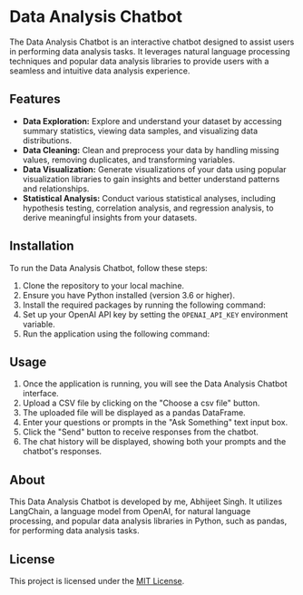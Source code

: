 # Data Analysis Chatbot

The Data Analysis Chatbot is an interactive chatbot designed to assist users in performing data analysis tasks. It leverages natural language processing techniques and popular data analysis libraries to provide users with a seamless and intuitive data analysis experience.

## Features

- **Data Exploration:** Explore and understand your dataset by accessing summary statistics, viewing data samples, and visualizing data distributions.
- **Data Cleaning:** Clean and preprocess your data by handling missing values, removing duplicates, and transforming variables.
- **Data Visualization:** Generate visualizations of your data using popular visualization libraries to gain insights and better understand patterns and relationships.
- **Statistical Analysis:** Conduct various statistical analyses, including hypothesis testing, correlation analysis, and regression analysis, to derive meaningful insights from your datasets.

## Installation

To run the Data Analysis Chatbot, follow these steps:

1. Clone the repository to your local machine.
2. Ensure you have Python installed (version 3.6 or higher).
3. Install the required packages by running the following command:
4. Set up your OpenAI API key by setting the `OPENAI_API_KEY` environment variable.
5. Run the application using the following command:

## Usage

1. Once the application is running, you will see the Data Analysis Chatbot interface.
2. Upload a CSV file by clicking on the "Choose a csv file" button.
3. The uploaded file will be displayed as a pandas DataFrame.
4. Enter your questions or prompts in the "Ask Something" text input box.
5. Click the "Send" button to receive responses from the chatbot.
6. The chat history will be displayed, showing both your prompts and the chatbot's responses.

## About

This Data Analysis Chatbot is developed by me, Abhijeet Singh. It utilizes LangChain, a language model from OpenAI, for natural language processing, and popular data analysis libraries in Python, such as pandas, for performing data analysis tasks.

## License

This project is licensed under the [MIT License](LICENSE).

